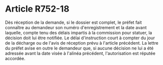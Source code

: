 # Article R752-18

Dès réception de la demande, si le dossier est complet, le préfet fait connaître au demandeur son numéro d'enregistrement et la date avant laquelle, compte tenu des délais impartis à la commission pour statuer, la décision doit lui être notifiée. Le délai d'instruction court à compter du jour de la décharge ou de l'avis de réception prévu à l'article précédent.   La lettre du préfet avise en outre le demandeur que, si aucune décision ne lui a été adressée avant la date visée à l'alinéa précédent, l'autorisation est réputée accordée.